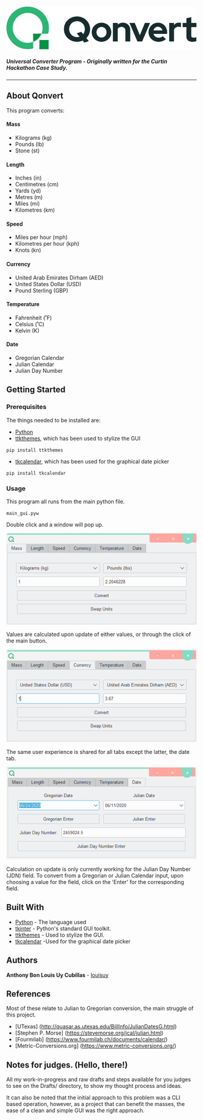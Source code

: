 <p align="center">
  <img src="images/qonvert_banner.png">
</p>

##### Universal Converter Program - Originally written for the Curtin Hackathon Case Study.
---

## About Qonvert

This program converts:
#### Mass
- Kilograms (kg)
- Pounds (lb)
- Stone (st)
#### Length
- Inches (in)
- Centimetres (cm)
- Yards (yd)
- Metres (m)
- Miles (mi)
- Kilometres (km)
#### Speed
- Miles per hour (mph)
- Kilometres per hour (kph)
- Knots (kn)
#### Currency
- United Arab Emirates Dirham (AED)
- United States Dollar (USD)
- Pound Sterling (GBP)
#### Temperature
- Fahrenheit (˚F)
- Celsius (˚C)
- Kelvin (K)
#### Date
- Gregorian Calendar
- Julian Calendar
- Julian Day Number

## Getting Started

### Prerequisites

The things needed to be installed are:
* [Python](https://www.python.org/)
* [ttkthemes](https://github.com/TkinterEP/ttkthemes), which has been used to stylize the GUI

```
pip install ttkthemes
```
* [tkcalendar](https://pypi.org/project/tkcalendar/), which has been used for the graphical date picker

```
pip install tkcalendar
```

### Usage

This program all runs from the main python file.

```
main_gui.pyw
```

Double click and a window will pop up.

![Mass](/Screenshots/1.png)

Values are calculated upon update of either values, or through the click of the main button.

![Currrency](/Screenshots/2.png)

The same user experience is shared for all tabs except the latter, the date tab.

![Date](/Screenshots/3.png)

Calculation on update is only currently working for the Julian Day Number (JDN) field. To convert from a Gregorian or Julian Calendar input, upon choosing a value for the field, click on the 'Enter' for the corresponding field.

## Built With

* [Python](https://www.python.org/) - The language used
* [tkinter](https://docs.python.org/3/library/tkinter.html) - Python's standard GUI toolkit.
* [ttkthemes](https://github.com/TkinterEP/ttkthemes) - Used to stylize the GUI.
* [tkcalendar](https://pypi.org/project/tkcalendar/) -Used for the graphical date picker


## Authors

**Anthony Bon Louis Uy Cubillas** - [louisuy](https://github.com/louisuy)

## References

Most of these relate to Julian to Gregorian conversion, the main struggle of this project.
* [UTexas] (http://quasar.as.utexas.edu/BillInfo/JulianDatesG.html)
* [Stephen P. Morse] (https://stevemorse.org/jcal/julian.html)
* [Fourmilab] (https://www.fourmilab.ch/documents/calendar/)
* [Metric-Conversions.org] (https://www.metric-conversions.org/)

## Notes for judges. (Hello, there!)

All my work-in-progress and raw drafts and steps available for you judges to see on the Drafts/ directory, to show my thought process and ideas.

It can also be noted that the initial approach to this problem was a CLI based operation, however, as a project that can benefit the masses, the ease of a clean and simple GUI was the right approach.
